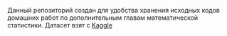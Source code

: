 Данный репозиторий создан для удобства хранения исходных кодов домашних работ по дополнительным главам математической статистики.
Датасет взят с [Kaggle](https://www.kaggle.com/datasets/mrsimple07/student-exam-performance-prediction)
